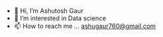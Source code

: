 - 👋 Hi, I’m Ashutosh Gaur
- 👀 I’m interested in Data science
- 📫 How to reach me ... ashugaur760@gmail.com


<!---
Ashutosh8377/Ashutosh8377 is a ✨ special ✨ repository because its `README.md` (this file) appears on your GitHub profile.
You can click the Preview link to take a look at your changes.
--->

